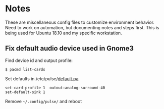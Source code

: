 # Notes

These are miscellaneous config files to customize environment behavior. Need to work on automation, but documenting notes and steps first. This is being used for Ubuntu 18.10 and my specific workstation.

## Fix default audio device used in Gnome3

Find device id and output profile:

~~~
$ pacmd list-cards
~~~

Set defaults in /etc/pulse/[default.pa](/misc/default.pa)
~~~
set-card-profile 1  outout:analog-surround-40
set-default-sink 1
~~~~
Remove `~/.config/pulse/` and reboot



